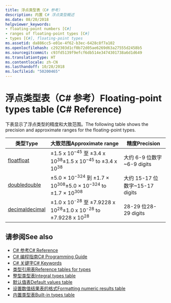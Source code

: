 ```yaml
---
title: 浮点类型表（C# 参考）
description: 内置 C# 浮点类型概述
ms.date: 08/20/2018
helpviewer_keywords:
- floating-point numbers [C#]
- ranges of floating-point types [C#]
- types [C#], floating-point types
ms.assetid: da886cc5-e01e-4f62-b3ec-6428c8f7a102
ms.openlocfilehash: c292303d1cf0b72d05ae6269d63a27555d2458b5
ms.sourcegitcommit: c93fd5139f9efcf6db514e3474301738a6d1d649
ms.translationtype: HT
ms.contentlocale: zh-CN
ms.lasthandoff: 10/28/2018
ms.locfileid: "50200465"
---
```

# <a name="floating-point-types-table-c-reference"></a><span data-ttu-id="3d933-103">浮点类型表（C# 参考）</span><span class="sxs-lookup"><span data-stu-id="3d933-103">Floating-point types table (C# Reference)</span></span>

<span data-ttu-id="3d933-104">下表显示了浮点类型的精度和大致范围。</span><span class="sxs-lookup"><span data-stu-id="3d933-104">The following table shows the precision and approximate ranges for the floating-point types.</span></span>  
  
|<span data-ttu-id="3d933-105">类型</span><span class="sxs-lookup"><span data-stu-id="3d933-105">Type</span></span>|<span data-ttu-id="3d933-106">大致范围</span><span class="sxs-lookup"><span data-stu-id="3d933-106">Approximate range</span></span>|<span data-ttu-id="3d933-107">精度</span><span class="sxs-lookup"><span data-stu-id="3d933-107">Precision</span></span>|  
|----------|-----------------------|---------------|  
|[<span data-ttu-id="3d933-108">float</span><span class="sxs-lookup"><span data-stu-id="3d933-108">float</span></span>](float.md)|<span data-ttu-id="3d933-109">±1.5 x 10<sup>−45</sup> 至 ±3.4 x 10<sup>38</sup></span><span class="sxs-lookup"><span data-stu-id="3d933-109">±1.5 x 10<sup>−45</sup> to ±3.4 x 10<sup>38</sup></span></span>|<span data-ttu-id="3d933-110">大约 6-9 位数字</span><span class="sxs-lookup"><span data-stu-id="3d933-110">~6-9 digits</span></span>|  
|[<span data-ttu-id="3d933-111">double</span><span class="sxs-lookup"><span data-stu-id="3d933-111">double</span></span>](double.md)|<span data-ttu-id="3d933-112">±5.0 × 10<sup>−324</sup> 到 ±1.7 × 10<sup>308</sup></span><span class="sxs-lookup"><span data-stu-id="3d933-112">±5.0 × 10<sup>−324</sup> to ±1.7 × 10<sup>308</sup></span></span>|<span data-ttu-id="3d933-113">大约 15-17 位数字</span><span class="sxs-lookup"><span data-stu-id="3d933-113">~15-17 digits</span></span>|  
|[<span data-ttu-id="3d933-114">decimal</span><span class="sxs-lookup"><span data-stu-id="3d933-114">decimal</span></span>](decimal.md)|<span data-ttu-id="3d933-115">±1.0 x 10<sup>-28</sup> 至 ±7.9228 x 10<sup>28</sup></span><span class="sxs-lookup"><span data-stu-id="3d933-115">±1.0 x 10<sup>-28</sup> to ±7.9228 x 10<sup>28</sup></span></span>|<span data-ttu-id="3d933-116">28-29 位</span><span class="sxs-lookup"><span data-stu-id="3d933-116">28-29 digits</span></span>|  
  
## <a name="see-also"></a><span data-ttu-id="3d933-117">请参阅</span><span class="sxs-lookup"><span data-stu-id="3d933-117">See also</span></span>

- [<span data-ttu-id="3d933-118">C# 参考</span><span class="sxs-lookup"><span data-stu-id="3d933-118">C# Reference</span></span>](../index.md)
- [<span data-ttu-id="3d933-119">C# 编程指南</span><span class="sxs-lookup"><span data-stu-id="3d933-119">C# Programming Guide</span></span>](../../programming-guide/index.md)
- [<span data-ttu-id="3d933-120">C# 关键字</span><span class="sxs-lookup"><span data-stu-id="3d933-120">C# Keywords</span></span>](index.md)
- [<span data-ttu-id="3d933-121">类型引用表</span><span class="sxs-lookup"><span data-stu-id="3d933-121">Reference tables for types</span></span>](reference-tables-for-types.md)
- [<span data-ttu-id="3d933-122">整型类型表</span><span class="sxs-lookup"><span data-stu-id="3d933-122">Integral types table</span></span>](integral-types-table.md)
- [<span data-ttu-id="3d933-123">默认值表</span><span class="sxs-lookup"><span data-stu-id="3d933-123">Default values table</span></span>](default-values-table.md)
- [<span data-ttu-id="3d933-124">设置数值结果表的格式</span><span class="sxs-lookup"><span data-stu-id="3d933-124">Formatting numeric results table</span></span>](formatting-numeric-results-table.md)
- [<span data-ttu-id="3d933-125">内置类型表</span><span class="sxs-lookup"><span data-stu-id="3d933-125">Built-in types table</span></span>](built-in-types-table.md)
